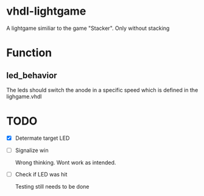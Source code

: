# vhdl-lightgame
A lightgame similiar to the game "Stacker". Only without stacking

# Function

## led_behavior
The leds should switch the anode in a specific speed which is defined in the lighgame.vhdl

# TODO
- [x] Determate target LED
- [ ] Signalize win

  Wrong thinking. Wont work as intended.
  
- [ ] Check if LED was hit

  Testing still needs to be done
